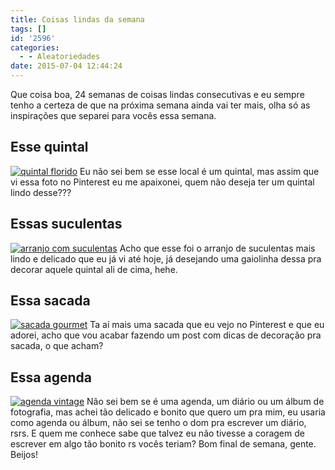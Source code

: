 ```yaml
---
title: Coisas lindas da semana
tags: []
id: '2596'
categories:
  - - Aleatoriedades
date: 2015-07-04 12:44:24
---
```


Que coisa boa, 24 semanas de coisas lindas consecutivas e eu sempre tenho a certeza de que na próxima semana ainda vai ter mais, olha só as inspirações que separei para vocês essa semana.

## Esse quintal

[![quintal florido ](/images/2015/07/e299e526771975663b59361382126cfa-682x1024.jpg)](/images/2015/07/e299e526771975663b59361382126cfa.jpg) Eu não sei bem se esse local é um quintal, mas assim que vi essa foto no Pinterest eu me apaixonei, quem não deseja ter um quintal lindo desse???

## Essas suculentas

[![arranjo com suculentas ](/images/2015/07/7b5b8ddbc089a5dfe39dd4947dad93a3-681x1024.jpg)](/images/2015/07/7b5b8ddbc089a5dfe39dd4947dad93a3.jpg) Acho que esse foi o arranjo de suculentas mais lindo e delicado que eu já vi até hoje, já desejando uma gaiolinha dessa pra decorar aquele quintal ali de cima, hehe.

## Essa sacada

[![sacada gourmet ](/images/2015/07/fc663b4f7a76dd6304d34cff3d90481d.jpg)](/images/2015/07/fc663b4f7a76dd6304d34cff3d90481d.jpg) Ta aí mais uma sacada que eu vejo no Pinterest e que eu adorei, acho que vou acabar fazendo um post com dicas de decoração pra sacada, o que acham?

## Essa agenda

[![agenda vintage](/images/2015/07/f73295bb8842d7ae88fbdcb7dc811126.jpg)](/images/2015/07/f73295bb8842d7ae88fbdcb7dc811126.jpg) Não sei bem se é uma agenda, um diário ou um álbum de fotografia, mas achei tão delicado e bonito que quero um pra mim, eu usaria como agenda ou álbum, não sei se tenho o dom pra escrever um diário, rsrs. E quem me conhece sabe que talvez eu não tivesse a coragem de escrever em algo tão bonito rs vocês teriam? Bom final de semana, gente. Beijos!
